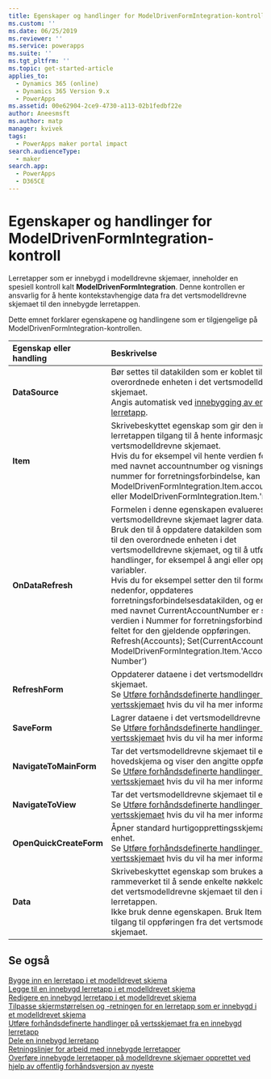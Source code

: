 ```yaml
---
title: Egenskaper og handlinger for ModelDrivenFormIntegration-kontroll | MicrosoftDocs
ms.custom: ''
ms.date: 06/25/2019
ms.reviewer: ''
ms.service: powerapps
ms.suite: ''
ms.tgt_pltfrm: ''
ms.topic: get-started-article
applies_to:
  - Dynamics 365 (online)
  - Dynamics 365 Version 9.x
  - PowerApps
ms.assetid: 00e62904-2ce9-4730-a113-02b1fedbf22e
author: Aneesmsft
ms.author: matp
manager: kvivek
tags:
  - PowerApps maker portal impact
search.audienceType:
  - maker
search.app:
  - PowerApps
  - D365CE
---
```

# <a name="modeldrivenformintegration-control-properties-and-actions"></a>Egenskaper og handlinger for ModelDrivenFormIntegration-kontroll
Lerretapper som er innebygd i modelldrevne skjemaer, inneholder en spesiell kontroll kalt **ModelDrivenFormIntegration**. Denne kontrollen er ansvarlig for å hente kontekstavhengige data fra det vertsmodelldrevne skjemaet til den innebygde lerretappen.  

Dette emnet forklarer egenskapene og handlingene som er tilgjengelige på ModelDrivenFormIntegration-kontrollen.

| Egenskap eller handling | Beskrivelse |
|:--------------|:-------------------------|
|**DataSource** | Bør settes til datakilden som er koblet til den overordnede enheten i det vertsmodelldrevne skjemaet. <br />Angis automatisk ved [innebygging av en ny lerretapp](embedded-canvas-app-add-classic-designer.md). |
|**Item** | Skrivebeskyttet egenskap som gir den innebygde lerretappen tilgang til å hente informasjon fra det vertsmodelldrevne skjemaet. <br />Hvis du for eksempel vil hente verdien for et felt med navnet accountnumber og visningsnavn nummer for forretningsforbindelse, kan du bruke ModelDrivenFormIntegration.Item.accountnumber eller ModelDrivenFormIntegration.Item.'nummer'. |
|**OnDataRefresh** | Formelen i denne egenskapen evalueres når det vertsmodelldrevne skjemaet lagrer data. <br />Bruk den til å oppdatere datakilden som er koblet til den overordnede enheten i det vertsmodelldrevne skjemaet, og til å utføre andre handlinger, for eksempel å angi eller oppdatere variabler. <br /> Hvis du for eksempel setter den til formelen nedenfor, oppdateres forretningsforbindelsesdatakilden, og en variabel med navnet CurrentAccountNumber er satt til verdien i Nummer for forretningsforbindelse-feltet for den gjeldende oppføringen. <br /> Refresh(Accounts); Set(CurrentAccountNumber, ModelDrivenFormIntegration.Item.'Account Number') |
|**RefreshForm** | Oppdaterer dataene i det vertsmodelldrevne skjemaet. <br />Se [Utføre forhåndsdefinerte handlinger i vertsskjemaet](embedded-canvas-app-actions.md#refreshformshowprompt) hvis du vil ha mer informasjon. |
|**SaveForm** | Lagrer dataene i det vertsmodelldrevne skjemaet. <br />Se [Utføre forhåndsdefinerte handlinger i vertsskjemaet](embedded-canvas-app-actions.md#saveform) hvis du vil ha mer informasjon.  |
|**NavigateToMainForm** | Tar det vertsmodelldrevne skjemaet til et hovedskjema og viser den angitte oppføringen. <br />Se [Utføre forhåndsdefinerte handlinger i vertsskjemaet](embedded-canvas-app-actions.md#navigatetomainformentityname-mainformname-recordid) hvis du vil ha mer informasjon. |
|**NavigateToView** | Tar det vertsmodelldrevne skjemaet til en visning. <br />Se [Utføre forhåndsdefinerte handlinger i vertsskjemaet](embedded-canvas-app-actions.md#navigatetoviewentityname-viewname) hvis du vil ha mer informasjon.  |
|**OpenQuickCreateForm** | Åpner standard hurtigopprettingsskjema for en enhet.  <br />Se [Utføre forhåndsdefinerte handlinger i vertsskjemaet](embedded-canvas-app-actions.md#openquickcreateformentityname) hvis du vil ha mer informasjon.  |
|**Data** | Skrivebeskyttet egenskap som brukes av rammeverket til å sende enkelte nøkkeldata fra det vertsmodelldrevne skjemaet til den innebygde lerretappen.  <br /> Ikke bruk denne egenskapen. Bruk Item for å få tilgang til oppføringen fra det vertsmodelldrevne skjemaet.  |

## <a name="see-also"></a>Se også
[Bygge inn en lerretapp i et modelldrevet skjema](embed-canvas-app-in-form.md) <br />
[Legge til en innebygd lerretapp i et modelldrevet skjema](embedded-canvas-app-add-classic-designer.md) <br />
[Redigere en innebygd lerretapp i et modelldrevet skjema](embedded-canvas-app-edit-classic-designer.md) <br />
[Tilpasse skjermstørrelsen og -retningen for en lerretapp som er innebygd i et modelldrevet skjema](embedded-canvas-app-customize-screen.md) <br />
[Utføre forhåndsdefinerte handlinger på vertsskjemaet fra en innebygd lerretapp](embedded-canvas-app-actions.md) <br />
[Dele en innebygd lerretapp](share-embedded-canvas-app.md) <br />
[Retningslinjer for arbeid med innebygde lerretapper](embedded-canvas-app-guidelines.md) <br />
[Overføre innebygde lerretapper på modelldrevne skjemaer opprettet ved hjelp av offentlig forhåndsversjon av nyeste](embedded-canvas-app-migrate-from-preview.md) <br />
